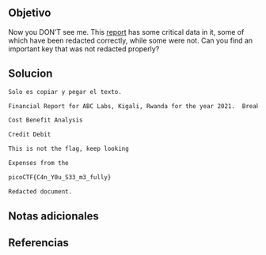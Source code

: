 ## Objetivo
Now you DON’T see me. This [report](https://artifacts.picoctf.net/c/264/Financial_Report_for_ABC_Labs.pdf) has some critical data in it, some of which have been redacted correctly, while some were not. Can you find an important key that was not redacted properly?
## Solucion
```bash
Solo es copiar y pegar el texto.

Financial Report for ABC Labs, Kigali, Rwanda for the year 2021.  Breakdown - Just painted over in MS word.  

Cost Benefit Analysis 

Credit Debit 

This is not the flag, keep looking 

Expenses from the  

picoCTF{C4n_Y0u_S33_m3_fully} 

Redacted document.

```

## Notas adicionales

## Referencias